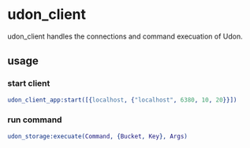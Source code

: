 # udon_client
udon_client handles the connections and command execuation of Udon.

## usage
### start client
```erlang
udon_client_app:start([{localhost, {"localhost", 6380, 10, 20}}])
```

### run command
```erlang
udon_storage:execuate(Command, {Bucket, Key}, Args)
```